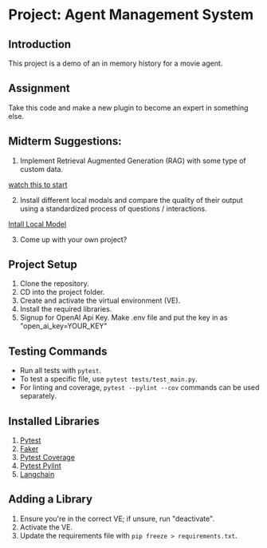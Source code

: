 # Project: Agent Management System

## Introduction

This project is a demo of an in memory history for a movie agent.  

## Assignment

Take this code and make a new plugin to become an expert in something else.

## Midterm Suggestions:
1.  Implement Retrieval Augmented Generation (RAG) with some type of custom data.

[watch this to start](https://www.youtube.com/watch?v=tcqEUSNCn8I)


2.  Install different local modals and compare the quality of their output using a standardized process of questions / interactions.

[Intall Local Model](https://www.youtube.com/watch?v=VPW6mVTTtTc)

3.  Come up with your own project?

## Project Setup

1. Clone the repository.
2. CD into the project folder.
3. Create and activate the virtual environment (VE).
4. Install the required libraries.
5.  Signup for OpenAI Api Key.  Make .env file and put the key in as "open_ai_key=YOUR_KEY"

## Testing Commands

- Run all tests with `pytest`.
- To test a specific file, use `pytest tests/test_main.py`.
- For linting and coverage, `pytest --pylint --cov` commands can be used separately.

## Installed Libraries

1. [Pytest](https://docs.pytest.org/en/8.0.x/)
2. [Faker](https://faker.readthedocs.io/en/master/)
3. [Pytest Coverage](https://pytest-cov.readthedocs.io/en/latest/readme.html)
4. [Pytest Pylint](https://pylint.readthedocs.io/en/stable/development_guide/contributor_guide/tests/launching_test.html)
5. [Langchain](https://python.langchain.com/docs/get_started/quickstart)


## Adding a Library

1. Ensure you're in the correct VE; if unsure, run "deactivate".
2. Activate the VE.
3. Update the requirements file with `pip freeze > requirements.txt`.


